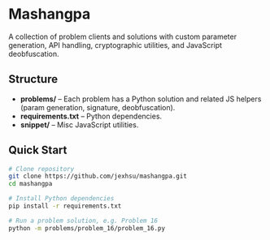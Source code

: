 # Mashangpa

A collection of problem clients and solutions with custom parameter generation, API handling, cryptographic utilities, and JavaScript deobfuscation.

## Structure

- **problems/** – Each problem has a Python solution and related JS helpers (param generation, signature, deobfuscation).  
- **requirements.txt** – Python dependencies.  
- **snippet/** – Misc JavaScript utilities.  

## Quick Start

```bash
# Clone repository
git clone https://github.com/jexhsu/mashangpa.git
cd mashangpa

# Install Python dependencies
pip install -r requirements.txt

# Run a problem solution, e.g. Problem 16
python -m problems/problem_16/problem_16.py
```
